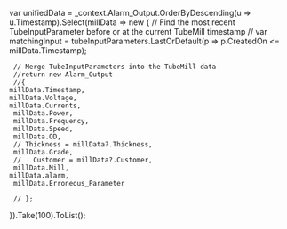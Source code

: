  var unifiedData = _context.Alarm_Output.OrderByDescending(u => u.Timestamp).Select(millData => new
 {
     // Find the most recent TubeInputParameter before or at the current TubeMill timestamp
     // var matchingInput = tubeInputParameters.LastOrDefault(p => p.CreatedOn <= millData.Timestamp);

     // Merge TubeInputParameters into the TubeMill data
     //return new Alarm_Output
     //{
    millData.Timestamp,
    millData.Voltage,
    millData.Currents,
     millData.Power,
     millData.Frequency,
     millData.Speed,
     millData.OD,
     // Thickness = millData?.Thickness,
     millData.Grade,
     //   Customer = millData?.Customer,
     millData.Mill,
    millData.alarm,
     millData.Erroneous_Parameter

     // };
 }).Take(100).ToList();
